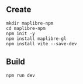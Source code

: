 ## Create

```
mkdir maplibre-npm
cd maplibre-npm
npm init -y
npm install maplibre-gl
npm install vite --save-dev
```

## Build

```
npm run dev
```
